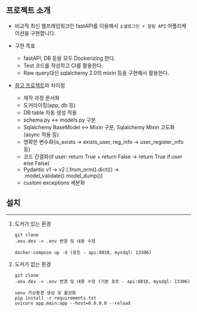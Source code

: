 ## 프로젝트 소개

- 비교적 최신 웹프레임워크인 fastAPI를 이용해서 `소셜로그인 + 알림 API` 어플리케이션을 구현합니다.

- 구현 목표
    - fastAPI, DB 등을 모두 Dockerizing 한다.
    - Test 코드를 작성하고 CI를 활용한다.
    - Raw query대신 sqlalchemy 2.0의 mixin 등을 구현해서 활용한다.

- [참고 프로젝트](https://github.com/riseryan89/notification-api)와 차이점
    - 제작 과정 문서화
    - 도커라이징(app, db 등) 
    - DB table 자동 생성 적용
    - schema.py <-> models.py 구분
    - Sqlalchemy BaseModel <-> Mixin 구분, Sqlalchemy Mixin 고도화(async 적용 등)
    - 명확한 변수화(is_exists -> exists_user, reg_info -> user_register_info 등)
    - 코드 간결화(if user: return True + return False -> return True if user else False)
    - Pydantic v1 -> v2 (.from_orm().dict()) -> .model_validate().model_dump())
    - custom exceptions 세분화
## 설치 

---
1. 도커가 있는 환경 
    ```shell
    git clone
    .env.dev -> .env 변경 및 내용 수정
   
    docker-compose up -d (포트 - api:8010, mysdql: 13306)
    ```
   
2. 도커가 없는 환경
    ```shell
    git clone
    .env.dev -> .env 변경 및 내용 수정 (기본 포트 - api:8010, mysdql: 13306)
    
    venv 가상환경 생성 및 활성화
    pip install -r requirements.txt
    uvicorn app.main:app --host=0.0.0.0 --reload
    ```

